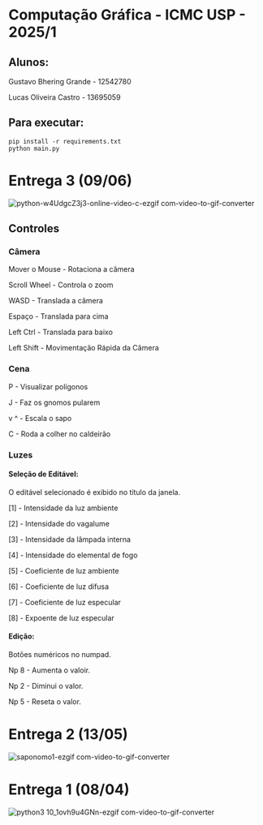 # Computação Gráfica - ICMC USP - 2025/1

## Alunos:
 Gustavo Bhering Grande - 12542780
 
 Lucas Oliveira Castro - 13695059

## Para executar:

```
pip install -r requirements.txt
python main.py
```

# Entrega 3 (09/06)
![python-w4UdgcZ3j3-online-video-c-ezgif com-video-to-gif-converter](https://github.com/user-attachments/assets/6cdf777b-77cc-451d-a27f-c430ff0f86da)

## Controles
### Câmera
Mover o Mouse - Rotaciona a câmera

Scroll Wheel - Controla o zoom

WASD - Translada a câmera

Espaço - Translada para cima

Left Ctrl - Translada para baixo

Left Shift - Movimentação Rápida da Câmera

### Cena
P - Visualizar polígonos

J - Faz os gnomos pularem

v ^ - Escala o sapo

C - Roda a colher no caldeirão

### Luzes
#### Seleção de Editável:
O editável selecionado é exibido no título da janela.

[1] - Intensidade da luz ambiente

[2] - Intensidade do vagalume

[3] - Intensidade da lâmpada interna

[4] - Intensidade do elemental de fogo

[5] - Coeficiente de luz ambiente

[6] - Coeficiente de luz difusa

[7] - Coeficiente de luz especular

[8] - Expoente de luz especular

#### Edição:
Botões numéricos no numpad.

Np 8 - Aumenta o valoir.

Np 2 - Diminui o valor.

Np 5 - Reseta o valor.

# Entrega 2 (13/05)
![saponomo1-ezgif com-video-to-gif-converter](https://github.com/user-attachments/assets/108dd3b9-0849-49a0-8d20-d74d85ec3b8d)

# Entrega 1 (08/04)
![python3 10_1ovh9u4GNn-ezgif com-video-to-gif-converter](https://github.com/user-attachments/assets/844e6592-5c5e-4c6a-a713-6855da63b16b)
